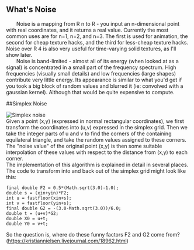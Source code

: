 ## What's Noise
&emsp;&emsp;Noise is a mapping from R n to R - you input an n-dimensional point with real coordinates, and it returns
a real value. Currently the most common uses are for n=1, n=2, and n=3. The first is used for animation,
the second for cheap texture hacks, and the third for less-cheap texture hacks. Noise over R
4 is also very useful for time-varying solid textures, as I'll show later.  
&emsp;&emsp;Noise is band-limited - almost all of its energy (when looked at as a signal) is concentrated in a small part
of the frequency spectrum. High frequencies (visually small details) and low frequencies (large shapes)
contribute very little energy. Its appearance is similar to what you'd get if you took a big block of random
values and blurred it (ie: convolved with a gaussian kernel). Although that would be quite expensive to
compute.

##Simplex Noise  

![Simplex noise](https://github.com/xtmacbook/notebook/tree/master/images/simplx_noise.png)  
Given a point (x,y) (expressed in normal rectangular coordinates), we first transform the coordinates into (u,v) expressed in the simplex grid. Then we take the integer parts of u and v to find the corners of the containing equilateral triangle, and take the random values assigned to these corners. The "noise value" of the original point (x,y) is then some suitable interpolation of these values with respect to the distance from (x,y) to each corner.  
The implementation of this algorithm is explained in detail in several places. The code to transform into and back out of the simplex grid might look like this:  

```
final double F2 = 0.5*(Math.sqrt(3.0)-1.0);
double s = (xin+yin)*F2;
int u = fastfloor(xin+s);
int v = fastfloor(yin+s);
final double G2 = -(3.0-Math.sqrt(3.0))/6.0;
double t = (u+v)*G2;
double X0 = u+t;
double Y0 = v+t;

```  
So the question is, where do these funny factors F2 and G2 come from?
(https://kristiannielsen.livejournal.com/18962.html)
